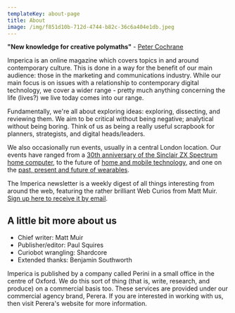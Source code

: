 ```yaml
---
templateKey: about-page
title: About
image: /img/f851d10b-712d-4744-b82c-36c6a404e1db.jpeg
---
```

**"New knowledge for creative polymaths"** - [Peter Cochrane](https://www.imperica.com/en/peter-cochrane-ambient-intelligence)

Imperica is an online magazine which covers topics in and around contemporary culture. This is done in a way for the benefit of our main audience: those in the marketing and communications industry. While our main focus is on issues with a relationship to contemporary digital technology, we cover a wider range - pretty much anything concerning the life (lives?) we live today comes into our range.

Fundamentally, we're all about exploring ideas: exploring, dissecting, and reviewing them. We aim to be critical without being negative; analytical without being boring. Think of us as being a really useful scrapbook for planners, strategists, and digital heads/leaders.

We also occasionally run events, usually in a central London location. Our events have ranged from a [30th anniversary of the Sinclair ZX Spectrum home computer](https://www.imperica.com/en/horizons-the-sinclair-zx-spectrum-at-30), to the future of [home and mobile technology,](https://www.imperica.com/en/mirror-mirror) and one on the [past, present and future of wearables](https://www.imperica.com/en/wearable-horizons).

The Imperica newsletter is a weekly digest of all things interesting from around the web, featuring the rather brilliant Web Curios from Matt Muir. [Sign up here to receive it by email](https://www.imperica.com/en/newsletter). 

## A little bit more about us

* Chief writer: Matt Muir
* Publisher/editor: Paul Squires
* Curiobot wrangling: Shardcore
* Extended thanks: Benjamin Southworth

Imperica is published by a company called Perini in a small office in the centre of Oxford. We do this sort of thing (that is, write, research, and produce) on a commercial basis too. These services are provided under our commercial agency brand, Perera. If you are interested in working with us, then visit Perera's website for more information.
